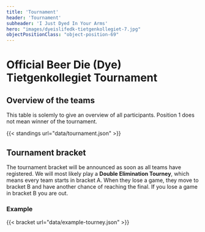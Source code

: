 ```yaml
---
title: 'Tournament'
header: 'Tournament'
subheader: 'I Just Dyed In Your Arms'
hero: "images/dyeislifedk-tietgenkollegiet-7.jpg"
objectPositionClass: "object-position-69"
---
```


# Official Beer Die (Dye) Tietgenkollegiet Tournament

## Overview of the teams

This table is solemly to give an overview of all participants. Position 1 does not mean winner of the tournament.

{{< standings url="data/tournament.json" >}}

## Tournament bracket

The tournament bracket will be announced as soon as all teams have registered. We will most likely play a **Double Elimination Tourney**, which means every team starts in bracket A. When they lose a game, they move to bracket B and have another chance of reaching the final. If you lose a game in bracket B you are out.

### Example

{{< bracket url="data/example-tourney.json" >}}
<!-- {{< bracket url="data/tournament.json" >}} -->
